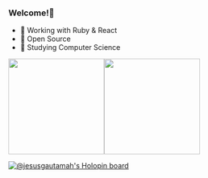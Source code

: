 ### Welcome!👋

- 🔭 Working with Ruby & React
- 🌱 Open Source
- 🤔 Studying Computer Science

<img src="https://github-readme-stats.vercel.app/api?username=JesusGautamah&count_private=true&show_icons=true&theme=tokyonight&hide_title=true" height=190em><img src="https://github-readme-stats.vercel.app/api/top-langs/?username=jesusgautamah&theme=tokyonight" height=190em>

[![@jesusgautamah's Holopin board](https://holopin.me/jesusgautamah)](https://holopin.io/@jesusgautamah)

